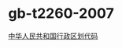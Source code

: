 # gb-t2260-2007

[中华人民共和国行政区划代码](http://openstd.samr.gov.cn/bzgk/gb/newGbInfo?hcno=C9C488FD717AFDCD52157F41C3302C6D)
